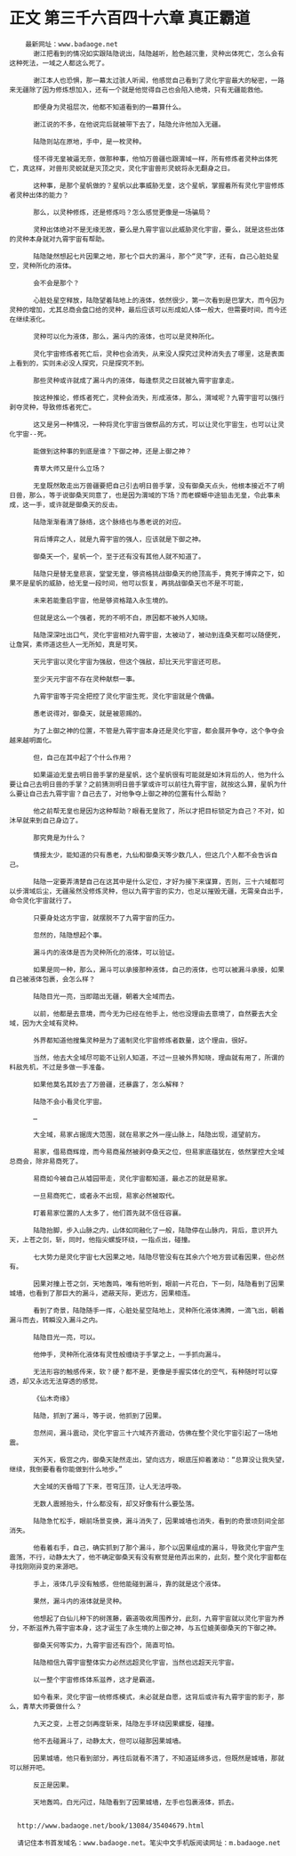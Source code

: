 # 正文 第三千六百四十六章 真正霸道
        最新网址：www.badaoge.net
          谢江把看到的情况如实跟陆隐说出，陆隐越听，脸色越沉重，灵种出体死亡，怎么会有这种死法，一域之人都这么死了。
      
          谢江本人也恐惧，那一幕太过骇人听闻，他感觉自己看到了灵化宇宙最大的秘密，一路来无疆除了因为修炼想加入，还有一个就是他觉得自己也会陷入绝境，只有无疆能救他。
      
          即便身为灵祖层次，他都不知道看到的一幕算什么。
      
          谢江说的不多，在他说完后就被带下去了，陆隐允许他加入无疆。
      
          陆隐则站在原地，手中，是一枚灵种。
      
          怪不得无皇被逼无奈，做那种事，他怕万兽疆也跟渭域一样，所有修炼者灵种出体死亡，真这样，对兽形灵蜕就是灭顶之灾，灵化宇宙兽形灵蜕将永无翻身之日。
      
          这种事，是那个星帆做的？星帆以此事威胁无皇，这个星帆，掌握着所有灵化宇宙修炼者灵种出体的能力？
      
          那么，以灵种修炼，还是修炼吗？怎么感觉更像是一场骗局？
      
          灵种出体绝对不是无缘无故，要么是九霄宇宙以此威胁灵化宇宙，要么，就是这些出体的灵种本身就对九霄宇宙有帮助。
      
          陆隐陡然想起七片因果之地，那七个巨大的漏斗，那个“灵”字，还有，自己心脏处星空，灵种所化的液体。
      
          会不会是那个？
      
          心脏处星空释放，陆隐望着陆地上的液体，依然很少，第一次看到是巴掌大，而今因为灵种的增加，尤其总商会盘口给的灵种，最后应该可以形成如人体一般大，但需要时间，而今还在继续液化。
      
          灵种可以化为液体，那么，漏斗内的液体，也可以是灵种所化。
      
          灵化宇宙修炼者死亡后，灵种也会消失，从来没人探究过灵种消失去了哪里，这是表面上看到的，实则未必没人探究，只是探究不到。
      
          那些灵种或许就成了漏斗内的液体，每逢祭灵之日就被九霄宇宙拿走。
      
          按这种推论，修炼者死亡，灵种会消失，形成液体，那么，渭域呢？九霄宇宙可以强行剥夺灵种，导致修炼者死亡。
      
          这又是另一种情况，一种将灵化宇宙当做祭品的方式，可以让灵化宇宙生，也可以让灵化宇宙--死。
      
          能做到这种事的到底是谁？下御之神，还是上御之神？
      
          青草大师又是什么立场？
      
          无皇既然敢走出万兽疆要把自己引去明日兽手掌，没有御桑天点头，他根本接近不了明日兽，那么，等于说御桑天同意了，也是因为渭域的下场？而老蝾螈中途狙击无皇，令此事未成，这一手，或许就是御桑天的反击。
      
          陆隐渐渐看清了脉络，这个脉络也与愚老说的对应。
      
          背后博弈之人，就是九霄宇宙的强人，应该就是下御之神。
      
          御桑天一个，星帆一个，至于还有没有其他人就不知道了。
      
          陆隐只是替无皇悲哀，堂堂无皇，够资格挑战御桑天的绝顶高手，竟死于博弈之下，如果不是星帆的威胁，给无皇一段时间，他可以恢复，再挑战御桑天也不是不可能，
      
          未来若能重启宇宙，他是够资格踏入永生境的。
      
          但就是这么一个强者，死的不明不白，原因都不被外人知晓。
      
          陆隐深深吐出口气，灵化宇宙相对九霄宇宙，太被动了，被动到连桑天都可以随便死，让詹冥，素师道这些人一无所知，真是可笑。
      
          天元宇宙以灵化宇宙为强敌，但这个强敌，却比天元宇宙还可悲。
      
          至少天元宇宙不存在灵种献祭一事。
      
          九霄宇宙等于完全把控了灵化宇宙生死，灵化宇宙就是个傀儡。
      
          愚老说得对，御桑天，就是被恩赐的。
      
          为了上御之神的位置，不管是九霄宇宙本身还是灵化宇宙，都会展开争夺，这个争夺会越来越明面化。
      
          但，自己在其中起了个什么作用？
      
          如果逼迫无皇去明日兽手掌的是星帆，这个星帆很有可能就是如沐背后的人，他为什么要让自己去明日兽的手掌？之前猜测明日兽手掌或许可以前往九霄宇宙，就按这么算，星帆为什么要让自己去九霄宇宙？自己去了，对他争夺上御之神的位置有什么帮助？
      
          他之前帮无皇也是因为这种帮助？眼看无皇败了，所以才把目标锁定为自己？不对，如沐早就来到自己身边了。
      
          那究竟是为什么？
      
          情报太少，能知道的只有愚老，九仙和御桑天等少数几人，但这几个人都不会告诉自己。
      
          陆隐一定要弄清楚自己在这其中是什么定位，才好为接下来谋算，否则，三十六域都可以步渭域后尘，无疆虽然没修炼灵种，但以九霄宇宙的实力，也足以摧毁无疆，无需亲自出手，命令灵化宇宙就行了。
      
          只要身处这方宇宙，就摆脱不了九霄宇宙的压力。
      
          忽然的，陆隐想起个事。
      
          漏斗内的液体是否为灵种所化的液体，可以验证。
      
          如果是同一种，那么，漏斗可以承接那种液体，自己的液体，也可以被漏斗承接，如果自己被液体包裹，会怎么样？
      
          陆隐目光一亮，当即踏出无疆，朝着大全域而去。
      
          以前，他都是去意境，而今无为已经在他手上，他也没理由去意境了，自然要去大全域，因为大全域有灵种。
      
          外界都知道他搜集灵种是为了遏制灵化宇宙修炼者数量，这个理由，很好。
      
          当然，他去大全域尽可能不让别人知道，不过一旦被外界知晓，理由就有用了，所谓的料敌先机，不过是多做一手准备。
      
          如果他莫名其妙去了万兽疆，还暴露了，怎么解释？
      
          陆隐不会小看灵化宇宙。
      
          …
      
          大全域，易家占据庞大范围，就在易家之外一座山脉上，陆隐出现，遥望前方。
      
          易家，借易商辉煌，而今易商虽然被剥夺桑天之位，但易家底蕴犹在，依然掌控大全域总商会，除非易商死了。
      
          易商如今被自己从墟园带走，灵化宇宙都知道，最忐忑的就是易家。
      
          一旦易商死亡，或者永不出现，易家必然被取代。
      
          盯着易家位置的人太多了，他们首先就不信任容襄。
      
          陆隐抬脚，步入山脉之内，山体如同融化了一般，陆隐停在山脉内，背后，意识开九天，上苍之剑，斩，同时，他指尖螺旋环绕，一指点出，碰撞。
      
          七大势力是灵化宇宙七大因果之地，陆隐尽管没有在其余六个地方尝试看因果，但必然有。
      
          因果对撞上苍之剑，天地轰鸣，唯有他听到，眼前一片花白，下一刻，陆隐看到了因果城墙，也看到了那巨大的漏斗，遮蔽天际，更远方，因果相连。
      
          看到了奇景，陆隐随手一挥，心脏处星空陆地上，灵种所化液体沸腾，一滴飞出，朝着漏斗而去，转瞬没入漏斗之内。
      
          陆隐目光一亮，可以。
      
          他伸手，灵种所化液体有灵性般缠绕于手掌之上，一手抓向漏斗。
      
          无法形容的触感传来，软？硬？都不是，更像是手握实体化的空气，有种随时可以穿透，却又永远无法穿透的感觉。
      
          《仙木奇缘》
      
          陆隐，抓到了漏斗，等于说，他抓到了因果。
      
          忽然间，漏斗震动，灵化宇宙三十六域齐齐震动，仿佛在整个灵化宇宙引起了一场地震。
      
          天外天，极宫之内，御桑天陡然走出，望向远方，眼底压抑着激动：“总算没让我失望，继续，我倒要看看你能做到什么地步。”
      
          大全域的天昏暗了下来，苍穹压顶，让人无法呼吸。
      
          无数人震撼抬头，什么都没有，却又好像有什么要坠落。
      
          陆隐急忙松手，眼前场景变换，漏斗消失了，因果城墙也消失，看到的奇景顷刻间全部消失。
      
          他看着右手，自己，确实抓到了那个漏斗，那个以因果组成的漏斗，导致灵化宇宙产生震荡，不行，动静太大了，他不确定御桑天有没有察觉是他弄出来的，此刻，整个灵化宇宙都在寻找刚刚异变的来源吧。
      
          手上，液体几乎没有触感，但他能碰到漏斗，靠的就是这个液体。
      
          果然，漏斗内的液体就是灵种。
      
          他想起了白仙儿种下的树莲藤，霸道吸收周围养分，此刻，九霄宇宙就以灵化宇宙为养分，不断滋养九霄宇宙本身，这才诞生了永生境的上御之神，与五位媲美御桑天的下御之神。
      
          御桑天何等实力，九霄宇宙还有四个，简直可怕。
      
          陆隐相信九霄宇宙整体实力必然远超灵化宇宙，当然也远超天元宇宙。
      
          以一整个宇宙修炼体系滋养，这才是霸道。
      
          如今看来，灵化宇宙一统修炼模式，未必就是自愿，这背后或许有九霄宇宙的影子，那么，青草大师要做什么？
      
          九天之变，上苍之剑再度斩来，陆隐左手环绕因果螺旋，碰撞。
      
          他不去碰漏斗了，动静太大，但可以碰那因果城墙。
      
          因果城墙，他只看到部分，再往后就看不清了，不知道延绵多远，但既然是城墙，那就可以掰开吧。
      
          反正是因果。
      
          天地轰鸣，白光闪过，陆隐看到了因果城墙，左手也包裹液体，抓去。
      
      
      http://www.badaoge.net/book/13084/35404679.html
      
      请记住本书首发域名：www.badaoge.net。笔尖中文手机版阅读网址：m.badaoge.net